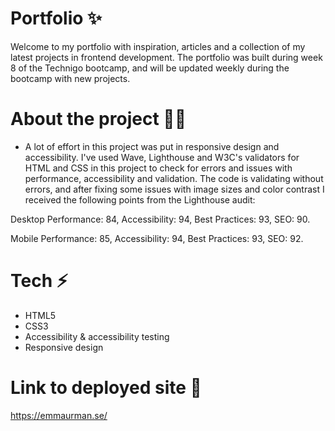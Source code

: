# Portfolio ✨
Welcome to my portfolio with inspiration, articles and a collection of my latest projects in frontend development. The portfolio was built during week 8 of the Technigo bootcamp, and will be updated weekly during the bootcamp with new projects. 

# About the project 👩‍💻

- A lot of effort in this project was put in responsive design and accessibility. I've used Wave, Lighthouse and W3C's validators for HTML and CSS in this project to check for errors and issues with performance, accessibility and validation. The code is validating without errors, and after fixing some issues with image sizes and color contrast I received the following points from the Lighthouse audit: 

Desktop 
Performance: 84, Accessibility: 94, Best Practices: 93, SEO: 90.

Mobile
Performance: 85, Accessibility: 94, Best Practices: 93, SEO: 92.

# Tech ⚡️
- HTML5
- CSS3
- Accessibility & accessibility testing
- Responsive design

# Link to deployed site 📲
https://emmaurman.se/
